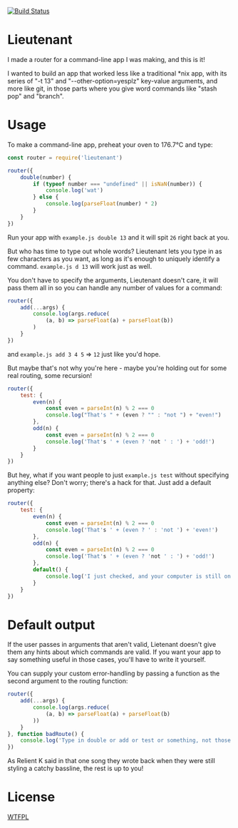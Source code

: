 [![Build Status](https://travis-ci.org/TehShrike/lieutenant.svg)](https://travis-ci.org/TehShrike/lieutenant)

Lieutenant
==========

I made a router for a command-line app I was making, and this is it!

I wanted to build an app that worked less like a traditional *nix app, with its series of "-t 13" and "--other-option=yesplz" key-value arguments, and more like git, in those parts where you give word commands like "stash pop" and "branch".

Usage
=====

To make a command-line app, preheat your oven to 176.7°C and type:

```js
const router = require('lieutenant')

router({
	double(number) {
		if (typeof number === "undefined" || isNaN(number)) {
			console.log('wat')
		} else {
			console.log(parseFloat(number) * 2)
		}
	}
})
```

Run your app with `example.js double 13` and it will spit `26` right back at you.

But who has time to type out whole words?  Lieutenant lets you type in as few characters as you want, as long as it's enough to uniquely identify a command.  `example.js d 13` will work just as well.

You don't have to specify the arguments, Lieutenant doesn't care, it will pass them all in so you can handle any number of values for a command:

```js
router({
	add(...args) {
		console.log(args.reduce(
			(a, b) => parseFloat(a) + parseFloat(b))
		)
	}
})
```

and `example.js add 3 4 5` => `12` just like you'd hope.

But maybe that's not why you're here - maybe you're holding out for some real routing, some recursion!

```js
router({
	test: {
		even(n) {
			const even = parseInt(n) % 2 === 0
			console.log("That's " + (even ? "" : "not ") + "even!")
		},
		odd(n) {
			const even = parseInt(n) % 2 === 0
			console.log('That's ' + (even ? 'not ' : ') + 'odd!')
		}
	}
})
```

But hey, what if you want people to just `example.js test` without specifying anything else?  Don't worry; there's a hack for that.  Just add a default property:

```js
router({
	test: {
		even(n) {
			const even = parseInt(n) % 2 === 0
			console.log('That's ' + (even ? ' : 'not ') + 'even!')
		},
		odd(n) {
			const even = parseInt(n) % 2 === 0
			console.log('That's ' + (even ? 'not ' : ') + 'odd!')
		},
		default() {
			console.log('I just checked, and your computer is still on.')
		}
	}
})
```

Default output
=======

If the user passes in arguments that aren't valid, Lietenant doesn't give them any hints about which commands are valid.  If you want your app to say something useful in those cases, you'll have to write it yourself.

You can supply your custom error-handling by passing a function as the second argument to the routing function:

```js
router({
	add(...args) {
		console.log(args.reduce(
			(a, b) => parseFloat(a) + parseFloat(b)
		))
	}
}, function badRoute() {
	console.log('Type in double or add or test or something, not those dumb', arguments.length, 'words you did')
})
```

As Relient K said in that one song they wrote back when they were still styling a catchy bassline, the rest is up to you!

License
=======

[WTFPL](http://wtfpl2.com)
